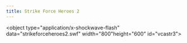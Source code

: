 ```yaml
---
title: Strike Force Heroes 2
---
```

<object type="application/x-shockwave-flash" data="strikeforceheroes2.swf" width="800"height="600" id="vcastr3">

